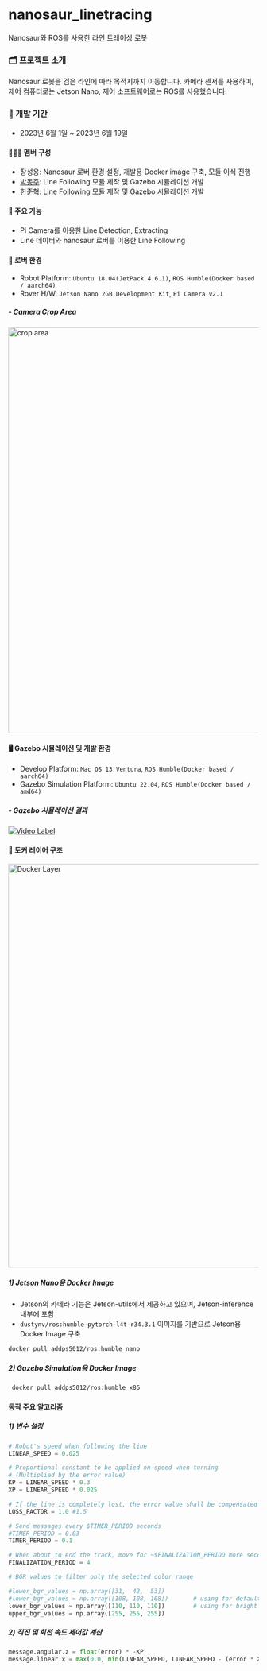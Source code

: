 # nanosaur_linetracing
Nanosaur와 ROS를 사용한 라인 트레이싱 로봇

### 🗂️ 프로젝트 소개
Nanosaur 로봇을 검은 라인에 따라 목적지까지 이동합니다. 카메라 센서를 사용하며, 제어 컴퓨터로는 Jetson Nano, 제어 소프트웨어로는 ROS를 사용했습니다.
<br>

### 📆 개발 기간
* 2023년 6월 1일 ~ 2023년 6월 19일

#### 🙋🏻‍♂️ 멤버 구성
 - 장성용: Nanosaur 로버 환경 설정, 개발용 Docker image 구축, 모듈 이식 진행
 - [박동주](https://github.com/PDJ107): Line Following 모듈 제작 및 Gazebo 시뮬레이션 개발
 - [한준혁](https://github.com/dream7513): Line Following 모듈 제작 및 Gazebo 시뮬레이션 개발

#### 🔖 주요 기능
 - Pi Camera를 이용한 Line Detection, Extracting
 - Line 데이터와 nanosaur 로버를 이용한 Line Following

#### 🚗 로버 환경
 - Robot Platform: `Ubuntu 18.04(JetPack 4.6.1)`, `ROS Humble(Docker based / aarch64)`
 - Rover H/W: `Jetson Nano 2GB Development Kit`, `Pi Camera v2.1`

##### - Camera Crop Area
<img width="817" alt="crop area" src="https://github.com/growJ-Developer/nanosaur_linetracing/assets/74158951/3f510777-ffbf-4add-9dd7-111481bf9faf">

#### 🖥️ Gazebo 시뮬레이션 및 개발 환경
 - Develop Platform: `Mac OS 13 Ventura`, `ROS Humble(Docker based / aarch64)`
 - Gazebo Simulation Platform: `Ubuntu 22.04`, `ROS Humble(Docker based / amd64)`

##### - Gazebo 시뮬레이션 결과
[![Video Label](http://img.youtube.com/vi/mh1ZJo_Cqmo/0.jpg)](https://youtu.be/mh1ZJo_Cqmo)

#### 🧰 도커 레이어 구조
<img width="813" alt="Docker Layer" src="https://github.com/growJ-Developer/nanosaur_linetracing/assets/74158951/e20336f6-8ab6-457a-b849-664b7f28bfa3">

##### 1) Jetson Nano용 Docker Image
 - Jetson의 카메라 기능은 Jetson-utils에서 제공하고 있으며, Jetson-inference 내부에 포함
 - `dustynv/ros:humble-pytorch-l4t-r34.3.1` 이미지를 기반으로 Jetson용 Docker Image 구축
```bash
docker pull addps5012/ros:humble_nano
```

##### 2) Gazebo Simulation용 Docker Image
```bash
 docker pull addps5012/ros:humble_x86
```

#### 동작 주요 알고리즘

##### 1) 변수 설정
```python
# Robot's speed when following the line
LINEAR_SPEED = 0.025

# Proportional constant to be applied on speed when turning
# (Multiplied by the error value)
KP = LINEAR_SPEED * 0.3
XP = LINEAR_SPEED * 0.025

# If the line is completely lost, the error value shall be compensated by:
LOSS_FACTOR = 1.0 #1.5

# Send messages every $TIMER_PERIOD seconds
#TIMER_PERIOD = 0.03
TIMER_PERIOD = 0.1

# When about to end the track, move for ~$FINALIZATION_PERIOD more seconds
FINALIZATION_PERIOD = 4

# BGR values to filter only the selected color range

#lower_bgr_values = np.array([31,  42,  53])
#lower_bgr_values = np.array([108, 108, 108])       # using for default environment
lower_bgr_values = np.array([110, 110, 110])        # using for bright environment(midium bright)
upper_bgr_values = np.array([255, 255, 255])
```

##### 2) 직진 및 회전 속도 제어값 계산
```python
message.angular.z = float(error) * -KP
message.linear.x = max(0.0, min(LINEAR_SPEED, LINEAR_SPEED - (error * XP)))
```


